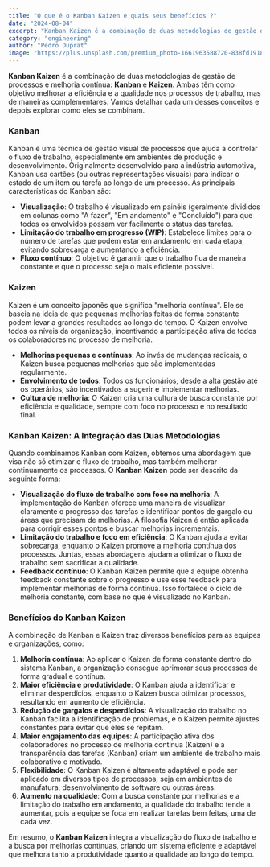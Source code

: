 ```yaml
---
title: "O que é o Kanban Kaizen e quais seus benefícios ?"
date: "2024-08-04"
excerpt: "Kanban Kaizen é a combinação de duas metodologias de gestão de processos e melhoria contínua: Kanban e Kaizen. Ambas têm como objetivo melhorar a eficiência e a qualidade nos processos de trabalho, mas de maneiras complementares."
category: "engineering"
author: "Pedro Duprat"
image: "https://plus.unsplash.com/premium_photo-1661963588720-838fd19183ee?q=80&w=2070&auto=format&fit=crop&ixlib=rb-4.0.3&ixid=M3wxMjA3fDB8MHxwaG90by1wYWdlfHx8fGVufDB8fHx8fA%3D%3D"
---
```


**Kanban Kaizen** é a combinação de duas metodologias de gestão de processos e melhoria contínua: **Kanban** e **Kaizen**. Ambas têm como objetivo melhorar a eficiência e a qualidade nos processos de trabalho, mas de maneiras complementares. Vamos detalhar cada um desses conceitos e depois explorar como eles se combinam.

### **Kanban**
Kanban é uma técnica de gestão visual de processos que ajuda a controlar o fluxo de trabalho, especialmente em ambientes de produção e desenvolvimento. Originalmente desenvolvido para a indústria automotiva, Kanban usa cartões (ou outras representações visuais) para indicar o estado de um item ou tarefa ao longo de um processo. As principais características do Kanban são:

- **Visualização**: O trabalho é visualizado em painéis (geralmente divididos em colunas como "A fazer", "Em andamento" e "Concluído") para que todos os envolvidos possam ver facilmente o status das tarefas.
- **Limitação do trabalho em progresso (WIP)**: Estabelece limites para o número de tarefas que podem estar em andamento em cada etapa, evitando sobrecarga e aumentando a eficiência.
- **Fluxo contínuo**: O objetivo é garantir que o trabalho flua de maneira constante e que o processo seja o mais eficiente possível.

### **Kaizen**
Kaizen é um conceito japonês que significa "melhoria contínua". Ele se baseia na ideia de que pequenas melhorias feitas de forma constante podem levar a grandes resultados ao longo do tempo. O Kaizen envolve todos os níveis da organização, incentivando a participação ativa de todos os colaboradores no processo de melhoria.

- **Melhorias pequenas e contínuas**: Ao invés de mudanças radicais, o Kaizen busca pequenas melhorias que são implementadas regularmente.
- **Envolvimento de todos**: Todos os funcionários, desde a alta gestão até os operários, são incentivados a sugerir e implementar melhorias.
- **Cultura de melhoria**: O Kaizen cria uma cultura de busca constante por eficiência e qualidade, sempre com foco no processo e no resultado final.

### **Kanban Kaizen: A Integração das Duas Metodologias**
Quando combinamos Kanban com Kaizen, obtemos uma abordagem que visa não só otimizar o fluxo de trabalho, mas também melhorar continuamente os processos. O **Kanban Kaizen** pode ser descrito da seguinte forma:

- **Visualização do fluxo de trabalho com foco na melhoria**: A implementação do Kanban oferece uma maneira de visualizar claramente o progresso das tarefas e identificar pontos de gargalo ou áreas que precisam de melhorias. A filosofia Kaizen é então aplicada para corrigir esses pontos e buscar melhorias incrementais.
- **Limitação do trabalho e foco em eficiência**: O Kanban ajuda a evitar sobrecarga, enquanto o Kaizen promove a melhoria contínua dos processos. Juntas, essas abordagens ajudam a otimizar o fluxo de trabalho sem sacrificar a qualidade.
- **Feedback contínuo**: O Kanban Kaizen permite que a equipe obtenha feedback constante sobre o progresso e use esse feedback para implementar melhorias de forma contínua. Isso fortalece o ciclo de melhoria constante, com base no que é visualizado no Kanban.

### **Benefícios do Kanban Kaizen**
A combinação de Kanban e Kaizen traz diversos benefícios para as equipes e organizações, como:

1. **Melhoria contínua**: Ao aplicar o Kaizen de forma constante dentro do sistema Kanban, a organização consegue aprimorar seus processos de forma gradual e contínua.
2. **Maior eficiência e produtividade**: O Kanban ajuda a identificar e eliminar desperdícios, enquanto o Kaizen busca otimizar processos, resultando em aumento de eficiência.
3. **Redução de gargalos e desperdícios**: A visualização do trabalho no Kanban facilita a identificação de problemas, e o Kaizen permite ajustes constantes para evitar que eles se repitam.
4. **Maior engajamento das equipes**: A participação ativa dos colaboradores no processo de melhoria contínua (Kaizen) e a transparência das tarefas (Kanban) criam um ambiente de trabalho mais colaborativo e motivado.
5. **Flexibilidade**: O Kanban Kaizen é altamente adaptável e pode ser aplicado em diversos tipos de processos, seja em ambientes de manufatura, desenvolvimento de software ou outras áreas.
6. **Aumento na qualidade**: Com a busca constante por melhorias e a limitação do trabalho em andamento, a qualidade do trabalho tende a aumentar, pois a equipe se foca em realizar tarefas bem feitas, uma de cada vez.

Em resumo, o **Kanban Kaizen** integra a visualização do fluxo de trabalho e a busca por melhorias contínuas, criando um sistema eficiente e adaptável que melhora tanto a produtividade quanto a qualidade ao longo do tempo.